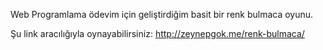 Web Programlama ödevim için geliştirdiğim basit bir renk bulmaca oyunu.

Şu link aracılığıyla oynayabilirsiniz: http://zeynepgok.me/renk-bulmaca/
